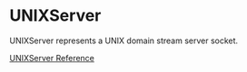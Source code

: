 # UNIXServer

UNIXServer represents a UNIX domain stream server socket.

[UNIXServer Reference](https://ruby-doc.org/stdlib-2.6/libdoc/socket/rdoc/UNIXServer.html)

